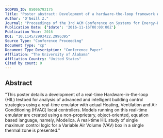 ```yaml
---
SCOPUS_ID: 85006792175
Title: "Poster abstract: Development of a hardware-the-loop framework with modelica for ener ficien buildings"
Author: "O'Neill Z."
Journal: "Proceedings of the 3rd ACM Conference on Systems for Energy-Efficient Built Environments, BuildSys 2016"
Publication Date: {'$date': '2016-11-16T00:00:00Z'}
Publication Year: 2016
DOI: "10.1145/2993422.2996395"
Source Type: "Conference Proceeding"
Document Type: "cp"
Document Type Description: "Conference Paper"
Affliation: "The University of Alabama"
Affliation Country: "United States"
Cited by count: 0
---
```


## Abstract
"This poster details a development of a real-time Hardware-in-the-loop (HIL) testbed for analysis of advanced and intelligent building control strategies using a real-time emulator with actual Heating, Ventilation and Air Conditioning (HVAC) local controllers. Models running on this real-time emulator are created using a non-proprietary, object-oriented, equation based language, namely, Modelica. A real-time HIL study of single maximum control logic for a Variable Air Volume (VAV) box in a single thermal zone is presented."
